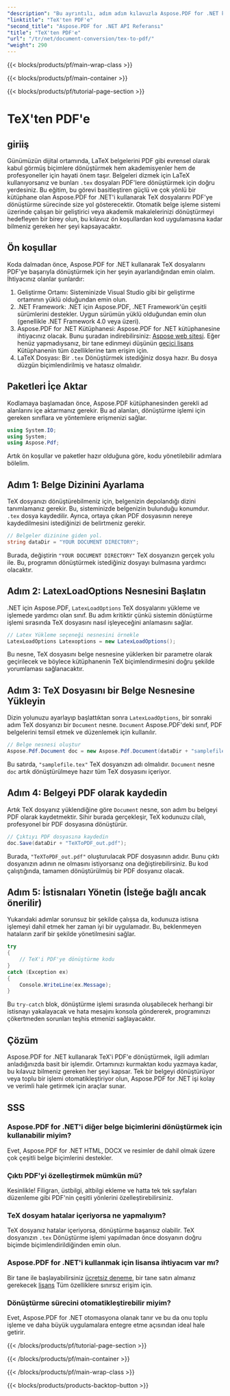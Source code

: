 ```yaml
---
"description": "Bu ayrıntılı, adım adım kılavuzla Aspose.PDF for .NET kullanarak TeX'i PDF'ye nasıl dönüştüreceğinizi öğrenin. Geliştiriciler ve belge profesyonelleri için mükemmeldir."
"linktitle": "TeX'ten PDF'e"
"second_title": "Aspose.PDF for .NET API Referansı"
"title": "TeX'ten PDF'e"
"url": "/tr/net/document-conversion/tex-to-pdf/"
"weight": 290
---
```


{{< blocks/products/pf/main-wrap-class >}}

{{< blocks/products/pf/main-container >}}

{{< blocks/products/pf/tutorial-page-section >}}

# TeX'ten PDF'e

## giriiş

Günümüzün dijital ortamında, LaTeX belgelerini PDF gibi evrensel olarak kabul görmüş biçimlere dönüştürmek hem akademisyenler hem de profesyoneller için hayati önem taşır. Belgeleri dizmek için LaTeX kullanıyorsanız ve bunları `.tex` dosyaları PDF'lere dönüştürmek için doğru yerdesiniz. Bu eğitim, bu görevi basitleştiren güçlü ve çok yönlü bir kütüphane olan Aspose.PDF for .NET'i kullanarak TeX dosyalarını PDF'ye dönüştürme sürecinde size yol gösterecektir. Otomatik belge işleme sistemi üzerinde çalışan bir geliştirici veya akademik makalelerinizi dönüştürmeyi hedefleyen bir birey olun, bu kılavuz ön koşullardan kod uygulamasına kadar bilmeniz gereken her şeyi kapsayacaktır.

## Ön koşullar

Koda dalmadan önce, Aspose.PDF for .NET kullanarak TeX dosyalarını PDF'ye başarıyla dönüştürmek için her şeyin ayarlandığından emin olalım. İhtiyacınız olanlar şunlardır:

1. Geliştirme Ortamı: Sisteminizde Visual Studio gibi bir geliştirme ortamının yüklü olduğundan emin olun.
2. .NET Framework: .NET için Aspose.PDF, .NET Framework'ün çeşitli sürümlerini destekler. Uygun sürümün yüklü olduğundan emin olun (genellikle .NET Framework 4.0 veya üzeri).
3. Aspose.PDF for .NET Kütüphanesi: Aspose.PDF for .NET kütüphanesine ihtiyacınız olacak. Bunu şuradan indirebilirsiniz: [Aspose web sitesi](https://releases.aspose.com/pdf/net/). Eğer henüz yapmadıysanız, bir tane edinmeyi düşünün [geçici lisans](https://purchase.aspose.com/temporary-license/) Kütüphanenin tüm özelliklerine tam erişim için.
4. LaTeX Dosyası: Bir `.tex` Dönüştürmek istediğiniz dosya hazır. Bu dosya düzgün biçimlendirilmiş ve hatasız olmalıdır.

## Paketleri İçe Aktar

Kodlamaya başlamadan önce, Aspose.PDF kütüphanesinden gerekli ad alanlarını içe aktarmanız gerekir. Bu ad alanları, dönüştürme işlemi için gereken sınıflara ve yöntemlere erişmenizi sağlar.

```csharp
using System.IO;
using System;
using Aspose.Pdf;
```

Artık ön koşullar ve paketler hazır olduğuna göre, kodu yönetilebilir adımlara bölelim.

## Adım 1: Belge Dizinini Ayarlama

TeX dosyanızı dönüştürebilmeniz için, belgenizin depolandığı dizini tanımlamanız gerekir. Bu, sisteminizde belgenizin bulunduğu konumdur. `.tex` dosya kaydedilir. Ayrıca, ortaya çıkan PDF dosyasının nereye kaydedilmesini istediğinizi de belirtmeniz gerekir.

```csharp
// Belgeler dizinine giden yol.
string dataDir = "YOUR DOCUMENT DIRECTORY";
```

Burada, değiştirin `"YOUR DOCUMENT DIRECTORY"` TeX dosyanızın gerçek yolu ile. Bu, programın dönüştürmek istediğiniz dosyayı bulmasına yardımcı olacaktır.

## Adım 2: LatexLoadOptions Nesnesini Başlatın

.NET için Aspose.PDF, `LatexLoadOptions` TeX dosyalarını yükleme ve işlemede yardımcı olan sınıf. Bu adım kritiktir çünkü sistemin dönüştürme işlemi sırasında TeX dosyasını nasıl işleyeceğini anlamasını sağlar.

```csharp
// Latex Yükleme seçeneği nesnesini örnekle
LatexLoadOptions Latexoptions = new LatexLoadOptions();
```

Bu nesne, TeX dosyasını belge nesnesine yüklerken bir parametre olarak geçirilecek ve böylece kütüphanenin TeX biçimlendirmesini doğru şekilde yorumlaması sağlanacaktır.

## Adım 3: TeX Dosyasını bir Belge Nesnesine Yükleyin

Dizin yolunuzu ayarlayıp başlattıktan sonra `LatexLoadOptions`, bir sonraki adım TeX dosyanızı bir `Document` nesne. `Document` Aspose.PDF'deki sınıf, PDF belgelerini temsil etmek ve düzenlemek için kullanılır. 

```csharp
// Belge nesnesi oluştur
Aspose.Pdf.Document doc = new Aspose.Pdf.Document(dataDir + "samplefile.tex", Latexoptions);
```

Bu satırda, `"samplefile.tex"` TeX dosyanızın adı olmalıdır. `Document` nesne `doc` artık dönüştürülmeye hazır tüm TeX dosyasını içeriyor.

## Adım 4: Belgeyi PDF olarak kaydedin

Artık TeX dosyanız yüklendiğine göre `Document` nesne, son adım bu belgeyi PDF olarak kaydetmektir. Sihir burada gerçekleşir, TeX kodunuzu cilalı, profesyonel bir PDF dosyasına dönüştürür.

```csharp
// Çıktıyı PDF dosyasına kaydedin
doc.Save(dataDir + "TeXToPDF_out.pdf");
```

Burada, `"TeXToPDF_out.pdf"` oluşturulacak PDF dosyasının adıdır. Bunu çıktı dosyanızın adının ne olmasını istiyorsanız ona değiştirebilirsiniz. Bu kod çalıştığında, tamamen dönüştürülmüş bir PDF dosyanız olacak.

## Adım 5: İstisnaları Yönetin (İsteğe bağlı ancak önerilir)

Yukarıdaki adımlar sorunsuz bir şekilde çalışsa da, kodunuza istisna işlemeyi dahil etmek her zaman iyi bir uygulamadır. Bu, beklenmeyen hataların zarif bir şekilde yönetilmesini sağlar.

```csharp
try
{
    // TeX'i PDF'ye dönüştürme kodu
}
catch (Exception ex)
{
    Console.WriteLine(ex.Message);
}
```

Bu `try-catch` blok, dönüştürme işlemi sırasında oluşabilecek herhangi bir istisnayı yakalayacak ve hata mesajını konsola göndererek, programınızı çökertmeden sorunları teşhis etmenizi sağlayacaktır.

## Çözüm

Aspose.PDF for .NET kullanarak TeX'i PDF'e dönüştürmek, ilgili adımları anladığınızda basit bir işlemdir. Ortamınızı kurmaktan kodu yazmaya kadar, bu kılavuz bilmeniz gereken her şeyi kapsar. Tek bir belgeyi dönüştürüyor veya toplu bir işlemi otomatikleştiriyor olun, Aspose.PDF for .NET işi kolay ve verimli hale getirmek için araçlar sunar.

## SSS

### Aspose.PDF for .NET'i diğer belge biçimlerini dönüştürmek için kullanabilir miyim?
Evet, Aspose.PDF for .NET HTML, DOCX ve resimler de dahil olmak üzere çok çeşitli belge biçimlerini destekler.

### Çıktı PDF'yi özelleştirmek mümkün mü?
Kesinlikle! Filigran, üstbilgi, altbilgi ekleme ve hatta tek tek sayfaları düzenleme gibi PDF'nin çeşitli yönlerini özelleştirebilirsiniz.

### TeX dosyam hatalar içeriyorsa ne yapmalıyım?
TeX dosyanız hatalar içeriyorsa, dönüştürme başarısız olabilir. TeX dosyanızın `.tex` Dönüştürme işlemi yapılmadan önce dosyanın doğru biçimde biçimlendirildiğinden emin olun.

### Aspose.PDF for .NET'i kullanmak için lisansa ihtiyacım var mı?
Bir tane ile başlayabilirsiniz [ücretsiz deneme](https://releases.aspose.com/), bir tane satın almanız gerekecek [lisans](https://purchase.aspose.com/buy) Tüm özelliklere sınırsız erişim için.

### Dönüştürme sürecini otomatikleştirebilir miyim?
Evet, Aspose.PDF for .NET otomasyona olanak tanır ve bu da onu toplu işleme ve daha büyük uygulamalara entegre etme açısından ideal hale getirir.

{{< /blocks/products/pf/tutorial-page-section >}}

{{< /blocks/products/pf/main-container >}}

{{< /blocks/products/pf/main-wrap-class >}}

{{< blocks/products/products-backtop-button >}}